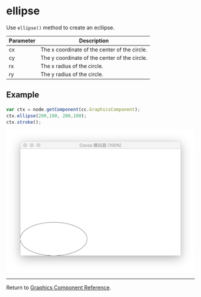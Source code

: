 # ellipse

Use `ellipse()` method to create an ecllipse.

| Parameter | Description |
| --------- | ----------- |
| cx | The x coordinate of the center of the circle. |
| cy | The y coordinate of the center of the circle. |
| rx | The x radius of the circle. |
| ry | The y radius of the circle. |

## Example

```javascript
var ctx = node.getComponent(cc.GraphicsComponent);
ctx.ellipse(200,100, 200,100);
ctx.stroke();
```

<a href="ellipse.png"><img src="ellipse.png"></a>

<hr>

Return to [Graphics Component Reference](../graphics.md).
